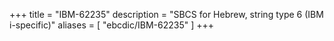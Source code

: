+++
title = "IBM-62235"
description = "SBCS for Hebrew, string type 6 (IBM i-specific)"
aliases = [ "ebcdic/IBM-62235" ]
+++
